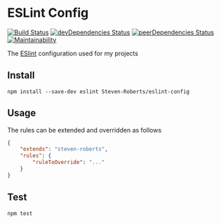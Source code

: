 # ESLint Config

[![Build Status](https://travis-ci.org/Steven-Roberts/eslint-config.svg?branch=master)](https://travis-ci.org/Steven-Roberts/eslint-config)
[![devDependencies Status](https://david-dm.org/Steven-Roberts/eslint-config/dev-status.svg)](https://david-dm.org/Steven-Roberts/eslint-config?type=dev)
[![peerDependencies Status](https://david-dm.org/Steven-Roberts/eslint-config/peer-status.svg)](https://david-dm.org/Steven-Roberts/eslint-config?type=peer)
[![Maintainability](https://api.codeclimate.com/v1/badges/f1a307d19c460b1e877f/maintainability)](https://codeclimate.com/github/Steven-Roberts/eslint-config/maintainability)

The [ESlint](https://eslint.org/) configuration used for my projects

## Install

```shell
npm install --save-dev eslint Steven-Roberts/eslint-config
```

## Usage

The rules can be extended and overridden as follows

```json
{
    "extends": "steven-roberts",
    "rules": {
        "ruleToOverride": "..."
    }
}
```

## Test

```shell
npm test
```
